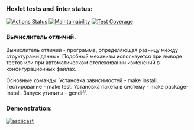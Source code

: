 ### Hexlet tests and linter status:
[![Actions Status](https://github.com/gReen7aRRow/python-project-lvl2/workflows/hexlet-check/badge.svg)](https://github.com/gReen7aRRow/python-project-lvl2/actions)
[![Maintainability](https://api.codeclimate.com/v1/badges/78c955777473993d2b8b/maintainability)](https://codeclimate.com/github/gReen7aRRow/python-project-lvl2/maintainability)
[![Test Coverage](https://api.codeclimate.com/v1/badges/78c955777473993d2b8b/test_coverage)](https://codeclimate.com/github/gReen7aRRow/python-project-lvl2/test_coverage)

### Вычислитель отличий.
Вычислитель отличий - программа, определяющая разницу между структурами данных. Подобный механизм используется при выводе тестов или при автоматическом отслеживании изменений в конфигурационных файлах.

Основные команды:
Установка зависимостей - make install.
Тестирование - make test.
Установка пакета в систему - make package-install.
Запуск утилиты - gendiff.


### Demonstration:
[![asciicast](https://asciinema.org/a/499629.svg)](https://asciinema.org/a/499629)
